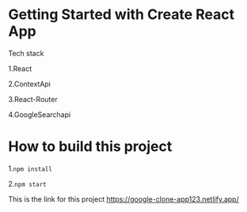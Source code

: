 # Getting Started with Create React App

Tech stack

1.React

2.ContextApi

3.React-Router

4.GoogleSearchapi 

# How to build this project

1.```npm install```

2.```npm start```

This is the link  for this project https://google-clone-app123.netlify.app/

